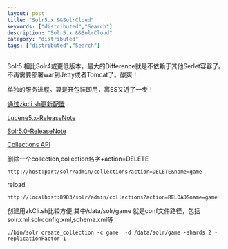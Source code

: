 ```yaml
---
layout: post
title: "Solr5.x &&SolrCloud"
keywords: ["distributed","Search"]
description: "Solr5.x &&SolrCloud"
category: "distributed"
tags: ["distributed","Search"]
---
```

Solr5 相比Solr4或更低版本，最大的Difference就是不依赖于其他Serlet容器了。不再需要部署war到Jetty或者Tomcat了。酸爽！

单独的服务进程。算是开包装即用，离ES又近了一步！

[通过zkcli.sh更新配置](https://cwiki.apache.org/confluence/display/solr/Command+Line+Utilities)

[Lucene5.x-ReleaseNote](https://wiki.apache.org/lucene-java/ReleaseNote50)

[Solr5.0-ReleaseNote](http://wiki.apache.org/solr/ReleaseNote50)
 
[Collections API](https://cwiki.apache.org/confluence/display/solr/Collections+API)
 
删除一个collection,collection名字+action=DELETE
```
http://host:port/solr/admin/collections?action=DELETE&name=game
```

reload

```
http://localhost:8983/solr/admin/collections?action=RELOAD&name=game
```

创建用zkCli.sh比较方便,其中/data/solr/game 就是conf文件路径，包括solr.xml,solrconfig.xml,schema.xml等

```
./bin/solr create_collection -c game  -d /data/solr/game -shards 2 -replicationFactor 1
```
